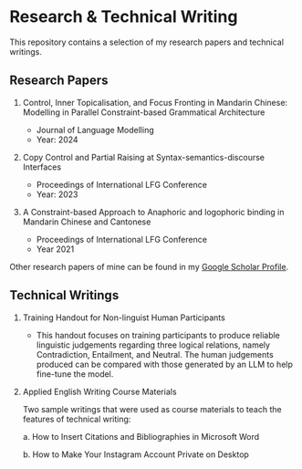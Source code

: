 # Research & Technical Writing
This repository contains a selection of my research papers and technical writings.

## Research Papers

1. Control, Inner Topicalisation, and Focus Fronting in Mandarin Chinese: Modelling in Parallel Constraint-based Grammatical Architecture
      - Journal of Language Modelling
      - Year: 2024
   
2.  Copy Control and Partial Raising at Syntax-semantics-discourse Interfaces
      - Proceedings of International LFG Conference
      - Year: 2023
     
3.  A Constraint-based Approach to Anaphoric and logophoric binding in Mandarin Chinese and Cantonese
      - Proceedings of International LFG Conference
      - Year 2021

Other research papers of mine can be found in my [Google Scholar Profile](https://scholar.google.com/citations?user=51BdeosAAAAJ&hl=zh-TW).

## Technical Writings

1. Training Handout for Non-linguist Human Participants
   - This handout focuses on training participants to produce reliable linguistic judgements regarding three logical relations, namely Contradiction, Entailment, and Neutral. The human judgements produced can be compared with those generated by an LLM to help fine-tune the model.
     
2. Applied English Writing Course Materials
   
   Two sample writings that were used as course materials to teach the features of technical writing:

      a. How to Insert Citations and Bibliographies in Microsoft Word

      b. How to Make Your Instagram Account Private on Desktop
